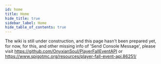 ```yaml
---
id: home
title: Home
hide_title: true
sidebar_label: Home
hide_table_of_contents: true
---
```


The wiki is still under construction, and this page hasn't been prepared yet, for now, for this, and other missing info of 'Send Console Message', please visit https://github.com/OnyxianSoul/PlayerFallEventAPI or https://www.spigotmc.org/resources/player-fall-event-api.86251/